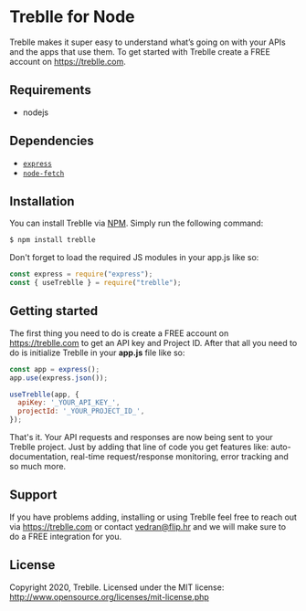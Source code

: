 
# Treblle for Node
Treblle makes it super easy to understand what’s going on with your APIs and the apps that use them. To get started with Treblle create a FREE account on <https://treblle.com>.

## Requirements
* nodejs

## Dependencies
* [`express`](https://www.npmjs.com/package/express)
* [`node-fetch`](https://www.npmjs.com/package/node-fetch)

## Installation
You can install Treblle via [NPM](https://www.npmjs.com/). Simply run the following command:
```bash
$ npm install treblle
```
Don't forget to load the required JS modules in your app.js like so:

```js
const express = require("express");
const { useTreblle } = require("treblle");
```

## Getting started
The first thing you need to do is create a FREE account on <https://treblle.com> to get an API key and Project ID. After that all you need to do is initialize Treblle in your **app.js** file like so: 

```js
const app = express();
app.use(express.json());

useTreblle(app, {
  apiKey: '_YOUR_API_KEY_',
  projectId: '_YOUR_PROJECT_ID_',
});
```
That's it. Your API requests and responses are now being sent to your Treblle project. Just by adding that line of code you get features like: auto-documentation, real-time request/response monitoring, error tracking and so much more.

## Support
If you have problems adding, installing or using Treblle feel free to reach out via <https://treblle.com> or contact vedran@flip.hr and we will make sure to do a FREE integration for you. 

## License
Copyright 2020, Treblle. Licensed under the MIT license:
http://www.opensource.org/licenses/mit-license.php
